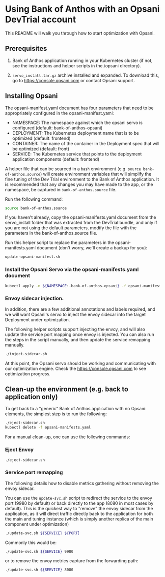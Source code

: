 # Using Bank of Anthos with an Opsani DevTrial account

This README will walk you through how to start optimization with Opsani.

## Prerequisites

1. Bank of Anthos application running in your Kubernetes cluster (if not, see the instructions and helper scripts in the /opsani directory). 

2. `servo_install.tar.gz` archive installed and expanded. To download this, go to https://console.opsani.com or contact Opsani support.

## Installing Opsani

The opsani-manifest.yaml document has four parameters that need to be appropriately configured in the opsani-manifest.yaml:

* NAMESPACE: The namespace against which the opsani servo is configured (default: bank-of-anthos-opsani)
* DEPLOYMENT: The Kubernetes deployment name that is to be optimized (default: frontend)
* CONTAINER: The name of the container in the Deployment spec that will be optimized (default: front)
* SERVICE: The Kubernetes service that points to the deployment application components (default: frontend)

A helper file that can be sourced in a `bash` environment (e.g. `source bank-of-anthos.source`) will create environment variables that will simplify the fine tuning of the Dev Trial environment to the Bank of Anthos application. It is recommended that any changes you may have made to the app, or the namespace, be captured in  `bank-of-anthos.source` file. 

Run the following command:

```sh
source bank-of-anthos.source
```

If you haven't already, copy the opsani-manifests.yaml document from the servo_install folder that was extracted from the DevTrial bundle, and only if you are not using the default parameters, modify the file with the parameters in the bank-of-anthos.source file. 

Run this helper script to replace the parameters in the opsani-manifests.yaml document (don't worry, we'll create a backup for you):

```sh
update-opsani-manifest.sh
```

### Install the Opsani Servo via the opsani-manifests.yaml document
  
```sh
kubectl apply -n ${NAMESPACE:-bank-of-anthos-opsani} -f opsani-manifests.yaml

```

### Envoy sidecar injection.

In addition, there are a few additional annotations and labels required, and we will want Opsani's servo to inject the envoy sidecar into the target Deployment under optimization.

The following helper scripts support injecting the envoy, and will also update the service port mapping once envoy is injected.  You can also run the steps in the script manually, and then update the service remapping manually.


```sh
./inject-sidecar.sh
```

At this point, the Opsani servo should be working and communicating with our optimization engine. Check the https://console.opsani.com to see optimization progress.

## Clean-up the environment (e.g. back to application only)

To get back to a "generic" Bank of Anthos application with no Opsani elements, the simplest step is to run the following:

```sh
./eject-sidecar.sh
kubectl delete -f opsani-manifests.yaml
```
For a manual clean-up, one can use the following commands:

### Eject Envoy

```sh
./eject-sidecar.sh
```

### Service port remapping

The following details how to disable metrics gathering without removing the envoy sidecar.

You can use the `update-svc.sh` script to redirect the service to the envoy port (9980 by default) or back directly to the app (8080 in most cases by default). This is the quickest way to "remove" the envoy sidecar from the application, as it will direct traffic directly back to the application for both the main and tuning instance (which is simply another replica of the main component under optimization)

```sh
./update-svc.sh ${SERVICE} ${PORT}
```

Commonly this would be:

```sh
./update-svc.sh ${SERVICE} 9980
```

or to remove the envoy metrics capture from the forwarding path:

```sh
./update-svc.sh ${SERVICE} 8080
```
